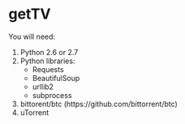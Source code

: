 getTV
=====
You will need:
<ol>
<li> Python 2.6 or 2.7</li>
<li> Python libraries:
    <ul>
    <li> Requests </li>
    <li> BeautifulSoup </li>
    <li> urllib2 </li>
    <li> subprocess </li>
    </ul>
<li> bittorent/btc (https://github.com/bittorrent/btc) </li>
<li> uTorrent </li>
</ol>
